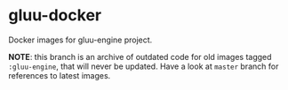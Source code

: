 gluu-docker
===========

Docker images for gluu-engine project.

__NOTE__: this branch is an archive of outdated code for old images tagged `:gluu-engine`,
that will never be updated.
Have a look at `master` branch for references to latest images.
